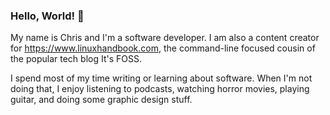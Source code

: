### Hello, World! 👋

My name is Chris and I'm a software developer. I am also a content creator for https://www.linuxhandbook.com, the command-line focused cousin of the popular tech blog It's FOSS. 

I spend most of my time writing or learning about software. When I'm not doing that, I enjoy listening to podcasts, watching horror movies, playing guitar, and doing some graphic design stuff. 
